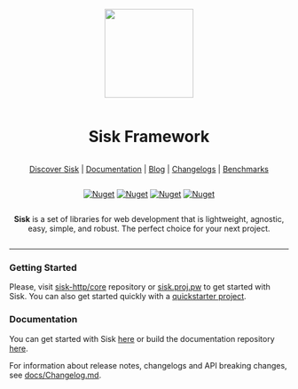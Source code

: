 ﻿<div align="center" style="display:grid;place-items:center;">
  <p>
      <a href="https://www.sisk-framework.org/" target="_blank"><img width="160" src="https://github.com/sisk-http/core/raw/main/.github/Icon.png"></a>
  </p>
  <h1>Sisk Framework</h1>

  [Discover Sisk](https://www.sisk-framework.org/) 
  | [Documentation](https://docs.sisk-framework.org/) 
  | [Blog](https://blog.sisk-framework.org/) 
  | [Changelogs](https://github.com/sisk-http/archive/tree/master/changelogs) 
  | [Benchmarks](https://github.com/sisk-http/benchmarks)

  <div>

  <a href="">[![Nuget](https://img.shields.io/nuget/dt/Sisk.HttpServer?logo=nuget)](https://www.nuget.org/packages/Sisk.HttpServer/)</a>
  <a href="">[![Nuget](https://img.shields.io/github/license/sisk-http/core)](https://github.com/sisk-http/core/blob/master/LICENSE.txt)</a>
  <a href="">[![Nuget](https://img.shields.io/badge/.net%20version-%206%20|%207%20|%208-purple.svg?logo=dotnet)](#)</a>
  <a href="">[![Nuget](https://img.shields.io/badge/platform-win%20|%20unix%20|%20osx-orange.svg)](#)</a>

  </div>

  **Sisk** is a set of libraries for web development that is lightweight, agnostic, easy, simple, and robust. The perfect choice for your next project.

</div>

-----

### Getting Started

Please, visit [sisk-http/core](https://github.com/sisk-http/core) repository or [sisk.proj.pw](https://sisk.proj.pw) to get started with Sisk. You can also get started quickly with a [quickstarter project](https://github.com/sisk-http/quickstart).

### Documentation

You can get started with Sisk [here](https://md.proj.pw/sisk-http/docs-v2/main/) or build the documentation repository [here](https://github.com/sisk-http/docs-v2).

For information about release notes, changelogs and API breaking changes, see [docs/Changelog.md](https://github.com/sisk-http/docs/blob/master/Changelog.md).

